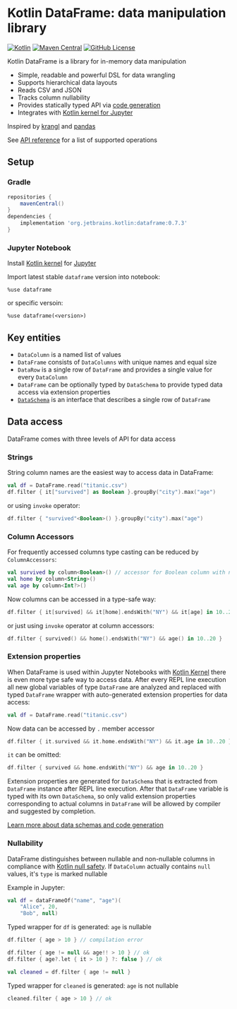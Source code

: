 # Kotlin DataFrame: data manipulation library
[![Kotlin](https://img.shields.io/badge/kotlin-1.6.0-blue.svg?logo=kotlin)](http://kotlinlang.org)
[![Maven Central](https://img.shields.io/maven-central/v/org.jetbrains.kotlinx/dataframe?color=blue&label=Maven%20Central)](https://search.maven.org/artifact/org.jetbrains.kotlinx/dataframe)
[![GitHub License](https://img.shields.io/badge/license-Apache%20License%202.0-blue.svg?style=flat)](http://www.apache.org/licenses/LICENSE-2.0)

Kotlin DataFrame is a library for in-memory data manipulation
* Simple, readable and powerful DSL for data wrangling
* Supports hierarchical data layouts
* Reads CSV and JSON
* Tracks column nullability
* Provides statically typed API via [code generation](docs/schemas.md)
* Integrates with [Kotlin kernel for Jupyter](https://github.com/Kotlin/kotlin-jupyter)

Inspired by [krangl](https://github.com/holgerbrandl/krangl) and [pandas](https://pandas.pydata.org/)

See [API reference](docs/reference.md) for a list of  supported operations 

## Setup

### Gradle
```groovy
repositories {
    mavenCentral()
}
dependencies {
    implementation 'org.jetbrains.kotlin:dataframe:0.7.3'
}
```
### Jupyter Notebook

Install [Kotlin kernel](https://github.com/Kotlin/kotlin-jupyter) for [Jupyter](https://jupyter.org/)

Import latest stable `dataframe` version into notebook: 
```
%use dataframe
```
or specific versoin:
```
%use dataframe(<version>)
```
## Key entities
* `DataColumn` is a named list of values
* `DataFrame` consists of `DataColumns` with unique names and equal size
* `DataRow` is a single row of `DataFrame` and provides a single value for every `DataColumn`
* `DataFrame` can be optionally typed by `DataSchema` to provide typed data access via extension properties  
* [`DataSchema`](docs/schemas.md) is an interface that describes a single row of `DataFrame`

## Data access

DataFrame comes with three levels of API for data access

### Strings

String column names are the easiest way to access data in DataFrame: 
```kotlin
val df = DataFrame.read("titanic.csv")
df.filter { it["survived"] as Boolean }.groupBy("city").max("age")
```
or using `invoke` operator:
```kotlin
df.filter { "survived"<Boolean>() }.groupBy("city").max("age")
```
### Column Accessors
For frequently accessed columns type casting can be reduced by `ColumnAccessors`:
```kotlin
val survived by column<Boolean>() // accessor for Boolean column with name 'survived'
val home by column<String>()
val age by column<Int?>()
```
Now columns can be accessed in a type-safe way:
```kotlin
df.filter { it[survived] && it[home].endsWith("NY") && it[age] in 10..20 }
```
or just using `invoke` operator at column accessors:
```kotlin
df.filter { survived() && home().endsWith("NY") && age() in 10..20 }
```
### Extension properties
When DataFrame is used within Jupyter Notebooks with [Kotlin Kernel](https://github.com/Kotlin/kotlin-jupyter) there is even more type safe way to access data. 
After every REPL line execution all new global variables of type `DataFrame` are analyzed and replaced with typed `DataFrame` wrapper with auto-generated extension properties 
for data access:
```kotlin
val df = DataFrame.read("titanic.csv")
```
Now data can be accessed by `.` member accessor
```kotlin
df.filter { it.survived && it.home.endsWith("NY") && it.age in 10..20 }
```
`it` can be omitted:    
```kotlin
df.filter { survived && home.endsWith("NY") && age in 10..20 }
```
Extension properties are generated for `DataSchema` that is extracted from `DataFrame` instance after REPL line execution.
After that `DataFrame` variable is typed with its own `DataSchema`, so only valid extension properties corresponding 
to actual columns in `DataFrame` will be allowed by compiler and suggested by completion.

[Learn more about data schemas and code generation](docs/schemas.md)
### Nullability
DataFrame distinguishes between nullable and non-nullable columns in compliance with [Kotlin null safety](https://kotlinlang.org/docs/null-safety.html).
If `DataColumn` actually contains `null` values, it's `type` is marked nullable

Example in Jupyter: 
```kotlin
val df = dataFrameOf("name", "age")(
    "Alice", 20,
    "Bob", null)
```
Typed wrapper for `df`  is generated: `age` is nullable
```kotlin
df.filter { age > 10 } // compilation error
```
```kotlin
df.filter { age != null && age!! > 10 } // ok
df.filter { age?.let { it > 10 } ?: false } // ok
```
```kotlin
val cleaned = df.filter { age != null }
```
Typed wrapper for `cleaned` is generated: `age` is not nullable
```kotlin
cleaned.filter { age > 10 } // ok
```
